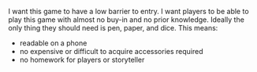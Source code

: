 I want this game to have a low barrier to entry. I want players to be able to play this game with almost no buy-in and no prior knowledge. Ideally the only thing they should need is pen, paper, and dice. This means:
- readable on a phone
- no expensive or difficult to acquire accessories required
- no homework for players or storyteller
